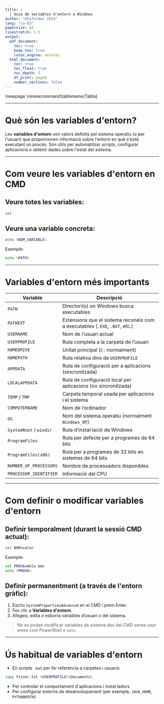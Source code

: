 ```yaml
---
title: |
  | Guia de variables d'entorn a Windows
author: "@tofermos 2024"
lang: "ca-ES"
papersize: A4
linestretch: 1.5
output:
  pdf_document:
    toc: true
    keep_tex: true
    latex_engine: xelatex
  html_document:
    toc: true
    toc_float: true
    toc_depth: 3
    df_print: paged
    number_sections: false
---
```


  \newpage
  \renewcommand\tablename{Tabla}

---


# Què són les variables d'entorn?

Les **variables d'entorn** són valors definits pel sistema operatiu (o per l'usuari) que proporcionen informació sobre l'entorn en què s'està executant un procés. Són útils per automatitzar scripts, configurar aplicacions o obtenir dades sobre l'estat del sistema.

---

# Com veure les variables d'entorn en CMD

## Veure totes les variables:

```cmd
set
```

## Veure una variable concreta:

```cmd
echo %NOM_VARIABLE%
```

Exemple:

```cmd
echo %PATH%
```

---

# Variables d'entorn més importants

| Variable                | Descripció                                                                  |
| ----------------------- | --------------------------------------------------------------------------- |
| `PATH`                  | Directori(s) on Windows busca executables                                   |
| `PATHEXT`               | Extensions que el sistema reconeix com a executables (`.EXE`, `.BAT`, etc.) |
| `USERNAME`              | Nom de l’usuari actual                                                      |
| `USERPROFILE`           | Ruta completa a la carpeta de l’usuari                                      |
| `HOMEDRIVE`             | Unitat principal (`C:` normalment)                                          |
| `HOMEPATH`              | Ruta relativa dins de `USERPROFILE`                                         |
| `APPDATA`               | Ruta de configuració per a aplicacions (sincronitzada)                      |
| `LOCALAPPDATA`          | Ruta de configuració local per aplicacions (no sincronitzada)               |
| `TEMP` / `TMP`          | Carpeta temporal usada per aplicacions i el sistema                         |
| `COMPUTERNAME`          | Nom de l’ordinador                                                          |
| `OS`                    | Nom del sistema operatiu (normalment `Windows_NT`)                          |
| `SystemRoot` / `windir` | Ruta d’instal·lació de Windows                                              |
| `ProgramFiles`          | Ruta per defecte per a programes de 64 bits                                 |
| `ProgramFiles(x86)`     | Ruta per a programes de 32 bits en sistemes de 64 bits                      |
| `NUMBER_OF_PROCESSORS`  | Nombre de processadors disponibles                                          |
| `PROCESSOR_IDENTIFIER`  | Informació del CPU                                                          |

---

# Com definir o modificar variables d'entorn

## Definir temporalment (durant la sessió CMD actual):

```cmd
set NOM=valor
```

Exemple:

```cmd
set PROVA=Hola món
echo %PROVA%
```

## Definir permanentment (a través de l'entorn gràfic):

1. Escriu `SystemPropertiesAdvanced` en el CMD i prem Enter.
2. Fes clic a **Variables d'entorn**.
3. Afegeix, edita o esborra variables d’usuari o del sistema.

> No es poden modificar variables de sistema des del CMD sense usar eines com PowerShell o `setx`.

---

# Ús habitual de variables d'entorn

* En scripts `.bat` per fer referència a carpetes i usuaris:

```cmd
copy fitxer.txt %USERPROFILE%\Documents\
```

* Per controlar el comportament d'aplicacions i instal·ladors
* Per configurar entorns de desenvolupament (per exemple, `JAVA_HOME`, `PYTHONPATH`)

